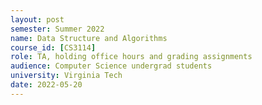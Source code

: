 ```yaml
---
layout: post
semester: Summer 2022
name: Data Structure and Algorithms
course_id: [CS3114]
role: TA, holding office hours and grading assignments
audience: Computer Science undergrad students
university: Virginia Tech
date: 2022-05-20
---
```

